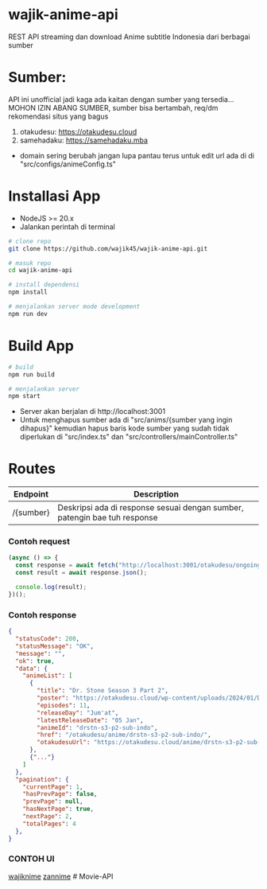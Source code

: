 # wajik-anime-api

REST API streaming dan download Anime subtitle Indonesia dari berbagai sumber

# Sumber:

API ini unofficial jadi kaga ada kaitan dengan sumber yang tersedia...
MOHON IZIN ABANG SUMBER, sumber bisa bertambah, req/dm rekomendasi situs yang bagus

1. otakudesu: https://otakudesu.cloud
2. samehadaku: https://samehadaku.mba

- domain sering berubah jangan lupa pantau terus untuk edit url ada di di "src/configs/animeConfig.ts"

# Installasi App

- NodeJS >= 20.x
- Jalankan perintah di terminal

```sh
# clone repo
git clone https://github.com/wajik45/wajik-anime-api.git

# masuk repo
cd wajik-anime-api

# install dependensi
npm install

# menjalankan server mode development
npm run dev
```

# Build App

```sh
# build
npm run build

# menjalankan server
npm start
```

- Server akan berjalan di http://localhost:3001
- Untuk menghapus sumber ada di "src/anims/{sumber yang ingin dihapus}" kemudian hapus baris kode sumber yang sudah tidak diperlukan di "src/index.ts" dan "src/controllers/mainController.ts"

# Routes

| Endpoint  | Description                                                               |
| --------- | ------------------------------------------------------------------------- |
| /{sumber} | Deskripsi ada di response sesuai dengan sumber, patengin bae tuh response |

### Contoh request

```js
(async () => {
  const response = await fetch("http://localhost:3001/otakudesu/ongoing?page=1");
  const result = await response.json();

  console.log(result);
})();
```

### Contoh response

```json
{
  "statusCode": 200,
  "statusMessage": "OK",
  "message": "",
  "ok": true,
  "data": {
    "animeList": [
      {
        "title": "Dr. Stone Season 3 Part 2",
        "poster": "https://otakudesu.cloud/wp-content/uploads/2024/01/Dr.-Stone-Season-3-Part-2-Sub-Indo.jpg",
        "episodes": 11,
        "releaseDay": "Jum'at",
        "latestReleaseDate": "05 Jan",
        "animeId": "drstn-s3-p2-sub-indo",
        "href": "/otakudesu/anime/drstn-s3-p2-sub-indo/",
        "otakudesuUrl": "https://otakudesu.cloud/anime/drstn-s3-p2-sub-indo/"
      },
      {"..."}
    ]
  },
  "pagination": {
    "currentPage": 1,
    "hasPrevPage": false,
    "prevPage": null,
    "hasNextPage": true,
    "nextPage": 2,
    "totalPages": 4
  },
}
```

### CONTOH UI

[wajiknime](https://github.com/wajik45/wajiknime/)
[zannime](https://github.com/Fauzanmhr/zannime/)
#   M o v i e - A P I  
 